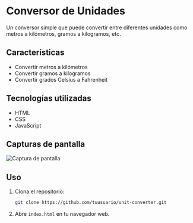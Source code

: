 # Conversor de Unidades

Un conversor simple que puede convertir entre diferentes unidades como metros a kilómetros, gramos a kilogramos, etc.

## Características

- Convertir metros a kilómetros
- Convertir gramos a kilogramos
- Convertir grados Celsius a Fahrenheit

## Tecnologías utilizadas

- HTML
- CSS
- JavaScript

## Capturas de pantalla

![Captura de pantalla](screenshot.png)

## Uso

1. Clona el repositorio:
    ```sh
    git clone https://github.com/tuusuario/unit-converter.git
    ```
2. Abre `index.html` en tu navegador web.
